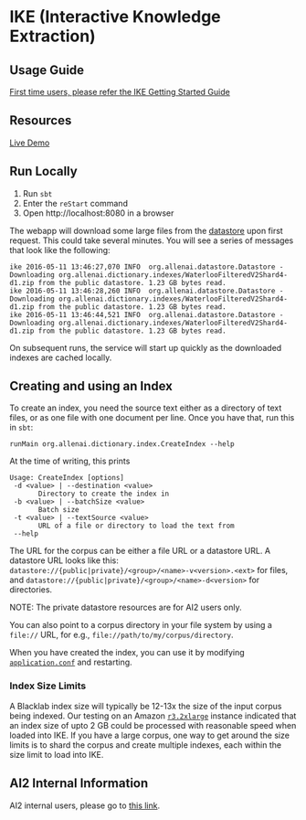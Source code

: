 IKE (Interactive Knowledge Extraction)
======================================

## Usage Guide
[First time users, please refer the IKE Getting Started Guide](USAGE-GUIDE.md)

## Resources
[Live Demo](http://ike.allenai.org/)

## Run Locally
1. Run `sbt`
2. Enter the `reStart` command
3. Open http://localhost:8080 in a browser

The webapp will download some large files from the [datastore](https://github.com/allenai/datastore) upon first request. This could take several minutes. You will see a series of messages that look like the following:

```
ike 2016-05-11 13:46:27,070 INFO  org.allenai.datastore.Datastore - Downloading org.allenai.dictionary.indexes/WaterlooFilteredV2Shard4-d1.zip from the public datastore. 1.23 GB bytes read.
ike 2016-05-11 13:46:28,260 INFO  org.allenai.datastore.Datastore - Downloading org.allenai.dictionary.indexes/WaterlooFilteredV2Shard4-d1.zip from the public datastore. 1.23 GB bytes read.
ike 2016-05-11 13:46:44,521 INFO  org.allenai.datastore.Datastore - Downloading org.allenai.dictionary.indexes/WaterlooFilteredV2Shard4-d1.zip from the public datastore. 1.23 GB bytes read.
```
On subsequent runs, the service will start up quickly as the downloaded indexes are cached locally.

## Creating and using an Index
To create an index, you need the source text either as a directory of text files, or as one file with one document per line. Once you have that, run this in `sbt`:
```
runMain org.allenai.dictionary.index.CreateIndex --help
```
At the time of writing, this prints
```
Usage: CreateIndex [options]
 -d <value> | --destination <value>
       Directory to create the index in
 -b <value> | --batchSize <value>
       Batch size
 -t <value> | --textSource <value>
       URL of a file or directory to load the text from
 --help
```
The URL for the corpus can be either a file URL or a datastore URL. A datastore URL looks like this: `datastore://{public|private}/<group>/<name>-v<version>.<ext>` for files, and `datastore://{public|private}/<group>/<name>-d<version>` for directories.

NOTE: The private datastore resources are for AI2 users only.

You can also point to a corpus directory in your file system by using a `file://` URL, for e.g., `file://path/to/my/corpus/directory`.

When you have created the index, you can use it by modifying [`application.conf`](src/main/resources/application.conf) and restarting.

### Index Size Limits

A Blacklab index size will typically be 12-13x the size of the input corpus being indexed.
Our testing on an Amazon [`r3.2xlarge`](https://aws.amazon.com/ec2/instance-types/) instance indicated that an index size of upto 2 GB could be processed with reasonable speed when loaded into IKE. If you have a large corpus, one way to get around the size limits is to shard the corpus and create multiple indexes, each within the size limit to load into IKE.


## AI2 Internal Information
AI2 internal users, please go to [this link](README-AI2.md).
